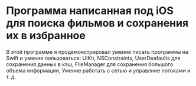 # Программа написанная под iOS для поиска фильмов и сохранения их в избранное

В этой программе я продемонстрировал умение писать программы на Swift и умение пользоваться: UIKit, NSConstraints, UserDeafaults для сохранения данных в кэш, FileManager для сохранения большого объема информации, Умение работать с сетью и управлние
потоками и т. д.
